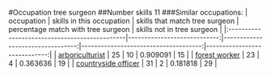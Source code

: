 #Occupation tree surgeon
##Number skills 11
###Similar occupations:
| occupation                                    |   skills in this occupation |   skills that match tree surgeon |   percentage match with tree surgeon |   skills not in tree surgeon |
|:----------------------------------------------|----------------------------:|---------------------------------:|-------------------------------------:|-----------------------------:|
| [arboriculturist](arboriculturist.md)         |                          25 |                               10 |                             0.909091 |                           15 |
| [forest worker](forest_worker.md)             |                          23 |                                4 |                             0.363636 |                           19 |
| [countryside officer](countryside_officer.md) |                          31 |                                2 |                             0.181818 |                           29 |

